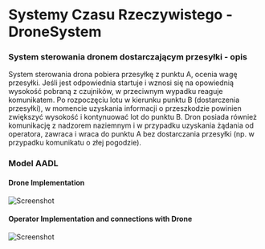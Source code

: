 # Systemy Czasu Rzeczywistego - DroneSystem

### System sterowania dronem dostarczającym przesyłki - opis
System sterowania drona pobiera przesyłkę z punktu A, ocenia wagę przesyłki. Jeśli jest odpowiednia startuje i wznosi
się na opowiednią wysokość pobraną z czujników, w przeciwnym wypadku reaguje komunikatem. Po rozpoczęciu lotu w kierunku punktu B (dostarczenia przesyłki), w  momencie uzyskania informacji o przeszkodzie powinien zwiększyć
wysokość i kontynuować lot do punktu B. Dron posiada również komunikację z nadzorem naziemnym i w przypadku uzyskania żądania od
operatora, zawraca i wraca do punktu A bez dostarczania przesyłki (np. w przypadku komunikatu o złej pogodzie).  

### Model AADL

#### Drone Implementation

![Screenshot](https://github.com/jserweta/DroneSystem/blob/master/drone_structure_diagram.png)

#### Operator Implementation and connections with Drone

![Screenshot](https://github.com/jserweta/DroneSystem/blob/master/operator_diagram.png)
